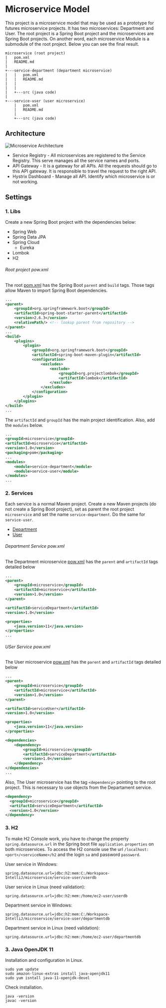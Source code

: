 # Microservice Model

This project is a microservice model that may be used as a prototype for futures microservice projects. It has two microservices: Department and User. The root project is a Spring Boot project and the microservices are Spring Boot projects. On another word, each microservice Module is a submodule of the root project. Below you can see the final result.

```text
microservice (root project)
|   pom.xml
|   README.md
|
+---service-department (department microservice)
|   |   pom.xml
|   |   README.md
|   |
|   |
|   +---src (java code)
|
+---service-user (user microservice)
    |   pom.xml
    |   README.md
    |
    +---src (java code)
```

## Architecture

![Microservice Architecture](pics/Microservice.png)

- Service Registry - All microservices are registered to the Service Registry. This serve manages all the service names and ports.
- API Gateway - It is a gateway for all APIs. All the requests should go to this API gateway. It is responsible to travel the request to the right API.
- Hystrix Dashboard - Manage all API. Identify which microservice is or not working.

## Settings

### 1. Libs

Create a new Spring Boot project with the dependencies below:
- Spring Web
- Spring Data JPA
- Spring Cloud
  - Eureka
- Lombok
- H2

###### Root project pow.xml

The root [pom.xml](/pom.xml) has the Spring Boot `parent` and `build` tags. Those tags allow Maven to import Spring Boot dependencies.
```xml
...
<parent>
    <groupId>org.springframework.boot</groupId>
    <artifactId>spring-boot-starter-parent</artifactId>
    <version>2.6.3</version>
    <relativePath/> <!-- lookup parent from repository -->
</parent>
...
<build>
    <plugins>
        <plugin>
            <groupId>org.springframework.boot</groupId>
            <artifactId>spring-boot-maven-plugin</artifactId>
            <configuration>
                <excludes>
                    <exclude>
                        <groupId>org.projectlombok</groupId>
                        <artifactId>lombok</artifactId>
                    </exclude>
                </excludes>
            </configuration>
        </plugin>
    </plugins>
</build>
...
```

The `artifactId` and `groupId` has the main project identification. Also, add the `modules` below.
```xml
...
<groupId>microservice</groupId>
<artifactId>microservice</artifactId>
<version>1.0</version>
<packaging>pom</packaging>
...
<modules>
    <module>service-department</module>
    <module>service-user</module>
</modules>
...
```

### 2. Services

Each service is a normal Maven project. Create a new Maven projects (do not create a Spring Boot project), set as parent the root project `microservice` and set the name `service-department`. Do the same for `service-user`.

- [Department](/service-department/README.md)
- [User](/service-user/README.md)

###### Department Service pow.xml

The Department microservice [pow.xml](/service-department/pom.xml) has the `parent` and `artifactId` tags detailed below

```xml
...
<parent>
    <groupId>microservice</groupId>
    <artifactId>microservice</artifactId>
    <version>1.0</version>
</parent>

<artifactId>serviceDepartment</artifactId>
<version>1.0</version>

<properties>
    <java.version>11</java.version>
</properties>
...
```

###### USer Service pow.xml

The User microservice [pow.xml](/service-user/pom.xml) has the `parent` and `artifactId` tags detailed below

```xml
...
<parent>
    <groupId>microservice</groupId>
    <artifactId>microservice</artifactId>
    <version>1.0</version>
</parent>

<artifactId>serviceUser</artifactId>
<version>1.0</version>

<properties>
    <java.version>11</java.version>
</properties>

<dependencies>
    <dependency>
        <groupId>microservice</groupId>
        <artifactId>serviceDepartment</artifactId>
        <version>1.0</version>
    </dependency>
</dependencies>
...
```

Also, The User microservice has the tag `<dependency>` pointing to the root project. This is necessary to use objects from the Departament service.
```xml
<dependency>
  <groupId>microservice</groupId>
  <artifactId>serviceDepartment</artifactId>
  <version>1.0</version>
</dependency>
```

### 3. H2

To make H2 Console work, you have to change the property `spring.datasource.url` in the Spring boot file `application.properties` on both microservices. To access the H2 console use the url `/localhost:<port>/<serviceName>/h2` and the login `sa` and password `password`.

User service in Windows:

```text
spring.datasource.url=jdbc:h2:mem:C:/Workspace-IntelliJ/microservice/service-user/userdb
```

User service in Linux (need validation):

```text
spring.datasource.url=jdbc:h2:mem:/home/ec2-user/userdb
```

Department service in Windows:

```text
spring.datasource.url=jdbc:h2:mem:C:/Workspace-IntelliJ/microservice/service-user/departmentdb
```

Department service in Linux (need validation):

```text
spring.datasource.url=jdbc:h2:mem:/home/ec2-user/departmentdb
```

### 3. Java OpenJDK 11

Installation and configuration in Linux.

```text
sudo yum update
sudo amazon-linux-extras install java-openjdk11
sudo yum isntall java-11-openjdk-devel
```

Check installation.

```text
java -version
javac -version
```
